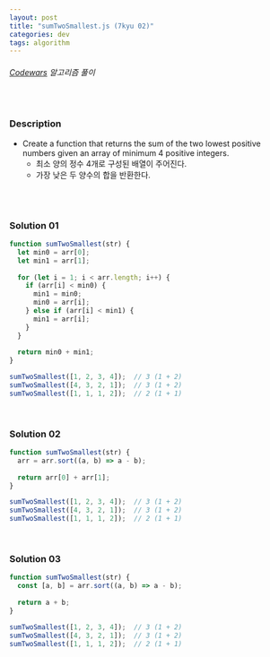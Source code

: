 ```yaml
---
layout: post
title: "sumTwoSmallest.js (7kyu 02)"
categories: dev
tags: algorithm
---
```


###### [Codewars](https://www.codewars.com) 알고리즘 풀이

<br>

### Description

- Create a function that returns the sum of the two lowest positive numbers given an array of minimum 4 positive integers.
  - 최소 양의 정수 4개로 구성된 배열이 주어진다.
  - 가장 낮은 두 양수의 합을 반환한다.

<br>

<br>

### Solution 01

```js
function sumTwoSmallest(str) {
  let min0 = arr[0];
  let min1 = arr[1];
  
  for (let i = 1; i < arr.length; i++) {
    if (arr[i] < min0) {
      min1 = min0;
      min0 = arr[i];
    } else if (arr[i] < min1) {
      min1 = arr[i];
    }
  }
  
  return min0 + min1;
}

sumTwoSmallest([1, 2, 3, 4]);  // 3 (1 + 2)
sumTwoSmallest([4, 3, 2, 1]);  // 3 (1 + 2)
sumTwoSmallest([1, 1, 1, 2]);  // 2 (1 + 1)
```

<br>

### Solution 02

```js
function sumTwoSmallest(str) {
  arr = arr.sort((a, b) => a - b);
  
  return arr[0] + arr[1];
}

sumTwoSmallest([1, 2, 3, 4]);  // 3 (1 + 2)
sumTwoSmallest([4, 3, 2, 1]);  // 3 (1 + 2)
sumTwoSmallest([1, 1, 1, 2]);  // 2 (1 + 1)
```

<br>

### Solution 03

```js
function sumTwoSmallest(str) {
  const [a, b] = arr.sort((a, b) => a - b);
  
  return a + b;
}

sumTwoSmallest([1, 2, 3, 4]);  // 3 (1 + 2)
sumTwoSmallest([4, 3, 2, 1]);  // 3 (1 + 2)
sumTwoSmallest([1, 1, 1, 2]);  // 2 (1 + 1)
```

<br>

<br>

